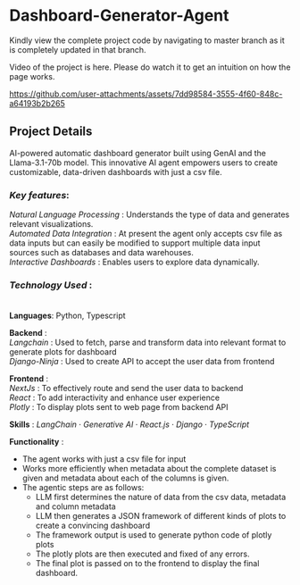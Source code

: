 # Dashboard-Generator-Agent

Kindly view the complete project code by navigating to master branch as it is completely updated in that branch.

Video of the project is here. Please do watch it to get an intuition on how the page works.

https://github.com/user-attachments/assets/7dd98584-3555-4f60-848c-a64193b2b265

## Project Details

AI-powered automatic dashboard generator built using GenAI and the Llama-3.1-70b model. This innovative AI agent empowers users to create customizable, data-driven dashboards with just a csv file.

### *__Key features__*:

_Natural Language Processing_ : Understands the type of data and generates relevant visualizations. <br>
_Automated Data Integration_ : At present the agent only accepts csv file as data inputs but can easily be modified to support multiple data input sources such as databases and data warehouses. <br>
_Interactive Dashboards_ : Enables users to explore data dynamically.<br>

### *__Technology Used__* : <br><br>
__Languages__: Python, Typescript

__Backend__ :<br>
_Langchain_ : Used to fetch, parse and transform data into relevant format to generate plots for dashboard <br>
_Django-Ninja_ : Used to create API to accept the user data from frontend

__Frontend__ : <br>
_NextJs_ : To effectively route and send the user data to backend <br>
_React_ : To add interactivity and enhance user experience <br>
_Plotly_ : To display plots sent to web page from backend API <br>

__Skills__ : _LangChain_ · _Generative AI_ · _React.js_ · _Django_ · _TypeScript_

__Functionality__ : 
- The agent works with just a csv file for input
- Works more efficiently when metadata about the complete dataset is given and metadata about each of the columns is given.
- The agentic steps are as follows:
   * LLM first determines the nature of data from the csv data, metadata and column metadata
   * LLM then generates a JSON framework of different kinds of plots to create a convincing dashboard
   * The framework output is used to generate python code of plotly plots
   * The plotly plots are then executed and fixed of any errors.
   * The final plot is passed on to the frontend to display the final dashboard. 
   
